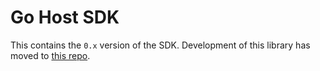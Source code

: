 # Go Host SDK

This contains the `0.x` version of the SDK. Development of this library has moved to [this repo](https://github.com/extism/go-sdk#readme).

